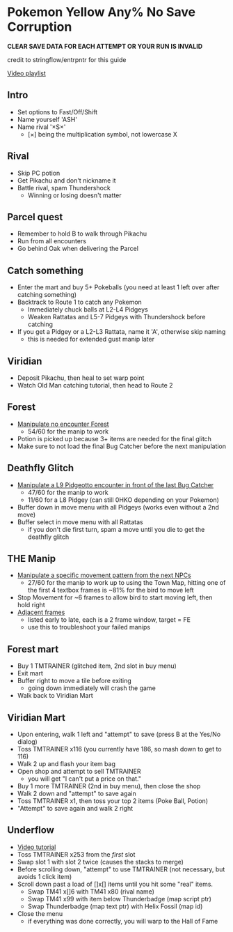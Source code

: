 # Pokemon Yellow Any% No Save Corruption
**CLEAR SAVE DATA FOR EACH ATTEMPT OR YOUR RUN IS INVALID**

credit to stringflow/entrpntr for this guide

 [Video playlist](https://www.youtube.com/playlist?list=PLQpdNvoYOPZy1hhIrnVSbpOSe38BdwwDK)

## Intro
- Set options to Fast/Off/Shift
- Name yourself 'ASH'
- Name rival '×S×'
  - [×] being the multiplication symbol, not lowercase X

## Rival
- Skip PC potion
- Get Pikachu and don't nickname it
- Battle rival, spam Thundershock
  - Winning or losing doesn't matter

## Parcel quest
- Remember to hold B to walk through Pikachu
- Run from all encounters
- Go behind Oak when delivering the Parcel

## Catch something
- Enter the mart and buy 5+ Pokeballs (you need at least 1 left over after catching something)
- Backtrack to Route 1 to catch any Pokemon
  - Immediately chuck balls at L2-L4 Pidgeys
  - Weaken Rattatas and L5-7 Pidgeys with Thundershock before catching
- If you get a Pidgey or a L2-L3 Rattata, name it 'A', otherwise skip naming
  - this is needed for extended gust manip later

## Viridian
- Deposit Pikachu, then heal to set warp point  
- Watch Old Man catching tutorial, then head to Route 2

## Forest
- [Manipulate no encounter Forest](https://www.youtube.com/watch?v=KDRDvVE3VN4)
  - 54/60 for the manip to work
- Potion is picked up because 3+ items are needed for the final glitch
- Make sure to not load the final Bug Catcher before the next manipulation

## Deathfly Glitch
- [Manipulate a L9 Pidgeotto encounter in front of the last Bug Catcher](https://www.youtube.com/watch?v=DoPt1pxHPTo)
  - 47/60 for the manip to work
  - 11/60 for a L8 Pidgey (can still 0HKO depending on your Pokemon)
- Buffer down in move menu with all Pidgeys (works even without a 2nd move)
- Buffer select in move menu with all Rattatas
  - if you don't die first turn, spam a move until you die to get the deathfly glitch

## THE Manip
  - [Manipulate a specific movement pattern from the next NPCs](https://www.youtube.com/watch?v=DonALfmjZOk)
    - 27/60 for the manip to work up to using the Town Map, hitting one of the first 4 textbox frames is ~81% for the bird to move left
  - Stop Movement for ~6 frames to allow bird to start moving left, then hold right
  - [Adjacent frames](http://pastebin.com/raw/qBT86ks0)
    - listed early to late, each is a 2 frame window, target = FE
    - use this to troubleshoot your failed manips

## Forest mart
- Buy 1 TMTRAINER (glitched item, 2nd slot in buy menu)
- Exit mart
- Buffer right to move a tile before exiting
  - going down immediately will crash the game
- Walk back to Viridian Mart

## Viridian Mart
- Upon entering, walk 1 left and "attempt" to save (press B at the Yes/No dialog)
- Toss TMTRAINER x116 (you currently have 186, so mash down to get to 116)
- Walk 2 up and flash your item bag
- Open shop and attempt to sell TMTRAINER
  - you will get "I can't put a price on that."
- Buy 1 more TMTRAINER (2nd in buy menu), then close the shop
- Walk 2 down and "attempt" to save again
- Toss TMTRAINER x1, then toss your top 2 items (Poke Ball, Potion)
- "Attempt" to save again and walk 2 right

## Underflow
- [Video tutorial](https://www.youtube.com/watch?v=ofcFqkG3BQg)
- Toss TMTRAINER x253 from the *first* slot
- Swap slot 1 with slot 2 twice (causes the stacks to merge)
- Before scrolling down, "attempt" to use TMTRAINER (not necessary, but avoids 1 click item)
- Scroll down past a load of []x[] items until you hit some "real" items.
  - Swap TM41 x[]6 with TM41 x80 (rival name)
  - Swap TM41 x99 with item below Thunderbadge (map script ptr)
  - Swap Thunderbadge (map text ptr) with Helix Fossil (map id)
- Close the menu
  - if everything was done correctly, you will warp to the Hall of Fame
